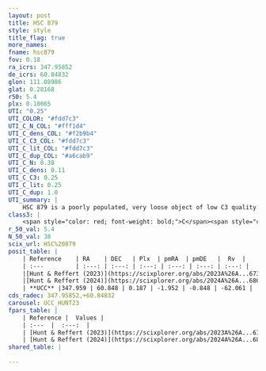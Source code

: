 ```yaml
---
layout: post
title: HSC 879
style: style
title_flag: true
more_names: 
fname: hsc879
fov: 0.18
ra_icrs: 347.95852
de_icrs: 60.84832
glon: 111.08986
glat: 0.28168
r50: 5.4
plx: 0.18665
UTI: "0.25"
UTI_COLOR: "#fdd7c3"
UTI_C_N_COL: "#fff1d4"
UTI_C_dens_COL: "#f2b9b4"
UTI_C_C3_COL: "#fdd7c3"
UTI_C_lit_COL: "#fdd7c3"
UTI_C_dup_COL: "#a6cab9"
UTI_C_N: 0.38
UTI_C_dens: 0.11
UTI_C_C3: 0.25
UTI_C_lit: 0.25
UTI_C_dup: 1.0
UTI_summary: |
    HSC 879 is a poorly populated, very loose object of low C3 quality. It was recently reported in the literature.
class3: |
    <span style="color: red; font-weight: bold;">C</span><span style="color: red; font-weight: bold;">C</span>
r_50_val: 5.4
N_50_val: 38
scix_url: HSC%20879
posit_table: |
    | Reference    | RA    | DEC   | Plx  | pmRA  | pmDE   |  Rv  |
    | :---         | :---: | :---: | :---: | :---: | :---: | :---: |
    |[Hunt & Reffert (2023)](https://scixplorer.org/abs/2023A%26A...673A.114H) | 347.93 | 60.858 | 0.192 | -1.939 | -0.824 | -- |
    |[Hunt & Reffert (2024)](https://scixplorer.org/abs/2024A%26A...686A..42H) | 347.93 | 60.858 | 0.192 | -1.939 | -0.824 | -- |
    | **UCC** |347.959 | 60.848 | 0.187 | -1.952 | -0.848 | -62.061 | 
cds_radec: 347.95852,+60.84832
carousel: UCC_HUNT23
fpars_table: |
    | Reference |  Values |
    | :---  |  :---:  |
    | [Hunt & Reffert (2023)](https://scixplorer.org/abs/2023A%26A...673A.114H) | `AV50=3.322, diffAV50=2.242, MOD50=13.338, logAge50=8.776` |
    | [Hunt & Reffert (2024)](https://scixplorer.org/abs/2024A%26A...686A..42H) | `MassJ=533.271` |
shared_table: |
    
---
```

